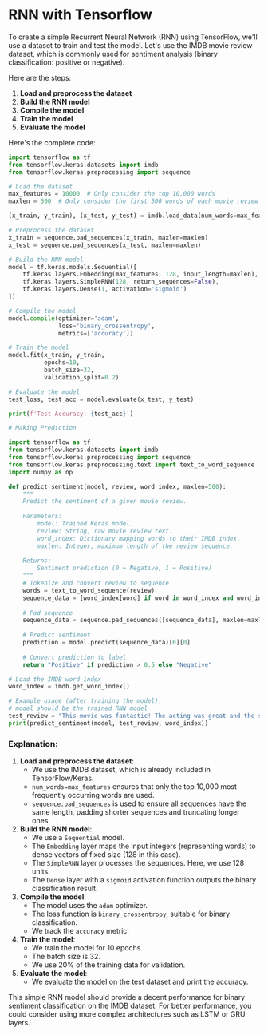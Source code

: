 # RNN with Tensorflow

To create a simple Recurrent Neural Network (RNN) using TensorFlow, we'll use a dataset to train and test the model. Let's use the IMDB movie review dataset, which is commonly used for sentiment analysis (binary classification: positive or negative).

Here are the steps:

1. **Load and preprocess the dataset**
2. **Build the RNN model**
3. **Compile the model**
4. **Train the model**
5. **Evaluate the model**

Here's the complete code:

```python
import tensorflow as tf
from tensorflow.keras.datasets import imdb
from tensorflow.keras.preprocessing import sequence

# Load the dataset
max_features = 10000  # Only consider the top 10,000 words
maxlen = 500  # Only consider the first 500 words of each movie review

(x_train, y_train), (x_test, y_test) = imdb.load_data(num_words=max_features)

# Preprocess the dataset
x_train = sequence.pad_sequences(x_train, maxlen=maxlen)
x_test = sequence.pad_sequences(x_test, maxlen=maxlen)

# Build the RNN model
model = tf.keras.models.Sequential([
    tf.keras.layers.Embedding(max_features, 128, input_length=maxlen),
    tf.keras.layers.SimpleRNN(128, return_sequences=False),
    tf.keras.layers.Dense(1, activation='sigmoid')
])

# Compile the model
model.compile(optimizer='adam',
              loss='binary_crossentropy',
              metrics=['accuracy'])

# Train the model
model.fit(x_train, y_train,
          epochs=10,
          batch_size=32,
          validation_split=0.2)

# Evaluate the model
test_loss, test_acc = model.evaluate(x_test, y_test)

print(f'Test Accuracy: {test_acc}')

# Making Prediction

import tensorflow as tf
from tensorflow.keras.datasets import imdb
from tensorflow.keras.preprocessing import sequence
from tensorflow.keras.preprocessing.text import text_to_word_sequence
import numpy as np

def predict_sentiment(model, review, word_index, maxlen=500):
    """
    Predict the sentiment of a given movie review.
    
    Parameters:
        model: Trained Keras model.
        review: String, raw movie review text.
        word_index: Dictionary mapping words to their IMDB index.
        maxlen: Integer, maximum length of the review sequence.
    
    Returns:
        Sentiment prediction (0 = Negative, 1 = Positive)
    """
    # Tokenize and convert review to sequence
    words = text_to_word_sequence(review)
    sequence_data = [word_index[word] if word in word_index and word_index[word] < 10000 else 2 for word in words]
    
    # Pad sequence
    sequence_data = sequence.pad_sequences([sequence_data], maxlen=maxlen)
    
    # Predict sentiment
    prediction = model.predict(sequence_data)[0][0]
    
    # Convert prediction to label
    return "Positive" if prediction > 0.5 else "Negative"

# Load the IMDB word index
word_index = imdb.get_word_index()

# Example usage (after training the model):
# model should be the trained RNN model
test_review = "This movie was fantastic! The acting was great and the story was very engaging."
print(predict_sentiment(model, test_review, word_index))


```

### Explanation:

1. **Load and preprocess the dataset**:
    - We use the IMDB dataset, which is already included in TensorFlow/Keras.
    - `num_words=max_features` ensures that only the top 10,000 most frequently occurring words are used.
    - `sequence.pad_sequences` is used to ensure all sequences have the same length, padding shorter sequences and truncating longer ones.
2. **Build the RNN model**:
    - We use a `Sequential` model.
    - The `Embedding` layer maps the input integers (representing words) to dense vectors of fixed size (128 in this case).
    - The `SimpleRNN` layer processes the sequences. Here, we use 128 units.
    - The `Dense` layer with a `sigmoid` activation function outputs the binary classification result.
3. **Compile the model**:
    - The model uses the `adam` optimizer.
    - The loss function is `binary_crossentropy`, suitable for binary classification.
    - We track the `accuracy` metric.
4. **Train the model**:
    - We train the model for 10 epochs.
    - The batch size is 32.
    - We use 20% of the training data for validation.
5. **Evaluate the model**:
    - We evaluate the model on the test dataset and print the accuracy.

This simple RNN model should provide a decent performance for binary sentiment classification on the IMDB dataset. For better performance, you could consider using more complex architectures such as LSTM or GRU layers.
